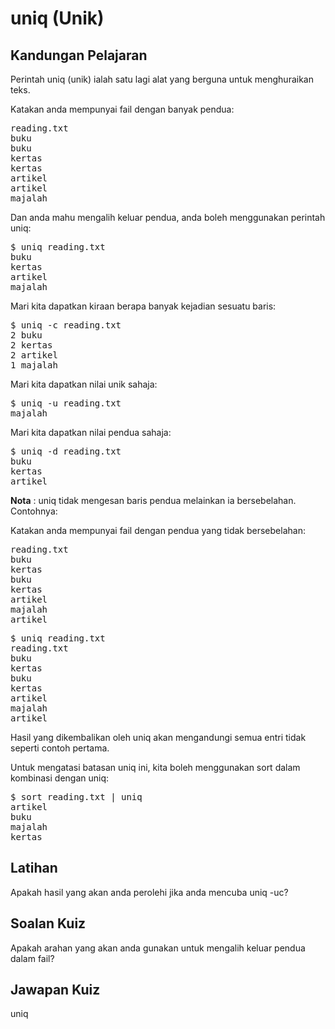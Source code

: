 # uniq (Unik)

## Kandungan Pelajaran

Perintah uniq (unik) ialah satu lagi alat yang berguna untuk menghuraikan teks.

Katakan anda mempunyai fail dengan banyak pendua:

<pre>
reading.txt
buku
buku
kertas
kertas
artikel
artikel
majalah
</pre>

Dan anda mahu mengalih keluar pendua, anda boleh menggunakan perintah uniq:

<pre>$ uniq reading.txt
buku
kertas
artikel
majalah</pre>

Mari kita dapatkan kiraan berapa banyak kejadian sesuatu baris:

<pre>$ uniq -c reading.txt
2 buku
2 kertas
2 artikel
1 majalah</pre>

Mari kita dapatkan nilai unik sahaja:

<pre>$ uniq -u reading.txt
majalah</pre>

Mari kita dapatkan nilai pendua sahaja:

<pre>$ uniq -d reading.txt
buku
kertas
artikel
</pre>

<b>Nota</b> : uniq tidak mengesan baris pendua melainkan ia bersebelahan. Contohnya:

Katakan anda mempunyai fail dengan pendua yang tidak bersebelahan:

<pre>
reading.txt
buku
kertas
buku
kertas
artikel
majalah
artikel
</pre>

<pre>$ uniq reading.txt
reading.txt
buku
kertas
buku
kertas
artikel
majalah
artikel</pre>

Hasil yang dikembalikan oleh uniq akan mengandungi semua entri tidak seperti contoh pertama.

Untuk mengatasi batasan uniq ini, kita boleh menggunakan sort dalam kombinasi dengan uniq:

<pre>
$ sort reading.txt | uniq
artikel
buku
majalah
kertas</pre>

## Latihan

Apakah hasil yang akan anda perolehi jika anda mencuba uniq -uc?

## Soalan Kuiz

Apakah arahan yang akan anda gunakan untuk mengalih keluar pendua dalam fail?

## Jawapan Kuiz

uniq
